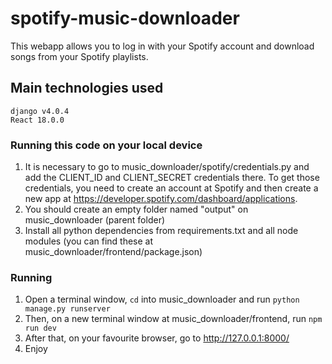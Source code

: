 # spotify-music-downloader
This webapp allows you to log in with your Spotify account and download songs from your Spotify playlists.

## Main technologies used
    django v4.0.4
    React 18.0.0

### Running this code on your local device
 1. It is necessary to go to music_downloader/spotify/credentials.py and add the CLIENT_ID and CLIENT_SECRET credentials there. To get those credentials, you need to create an account at Spotify and then create a new app at https://developer.spotify.com/dashboard/applications. 
 2. You should create an empty folder named "output" on music_downloader (parent folder)
 3. Install all python dependencies from requirements.txt and all node modules (you can find these at music_downloader/frontend/package.json)

### Running 
  1. Open a terminal window, `cd` into music_downloader and run `python manage.py runserver`
  2. Then, on a new terminal window at music_downloader/frontend, run `npm run dev`
  3. After that, on your favourite browser, go to http://127.0.0.1:8000/
  4. Enjoy